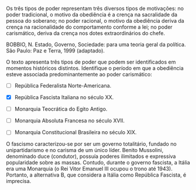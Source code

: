 

Os três tipos de poder representam três diversos tipos de motivações: no poder tradicional, o motivo da obediência é a crença na sacralidade da pessoa do soberano; no poder racional, o motivo da obediência deriva da crença na racionalidade do comportamento conforme a lei; no poder carismático, deriva da crença nos dotes extraordinários do chefe.

BOBBIO, N. Estado, Governo, Sociedade: para uma teoria geral da política. São Paulo: Paz e Terra, 1999 (adaptado).

O texto apresenta três tipos de poder que podem ser identificados em momentos históricos distintos. Identifique o período em que a obediência esteve associada predominantemente ao poder carismático:



- [ ] República Federalista Norte-Americana.
- [x] República Fascista Italiana no século XX.
- [ ] Monarquia Teocrática do Egito Antigo.
- [ ] Monarquia Absoluta Francesa no século XVII.
- [ ] Monarquia Constitucional Brasileira no século XIX.


O fascismo caracterizou-se por ser um governo totalitário, fundado no unipartidarismo e no carisma de um único líder. Benito Mussolini, denominado duce (condutor), possuía poderes ilimitados e expressiva popularidade sobre as massas. Contudo, durante o governo fascista, a Itália era uma Monarquia (o Rei Vitor Emanuel III ocupou o trono até 1943). Portanto, a alternativa B, que considera a Itália como República Fascista, é imprecisa.

        